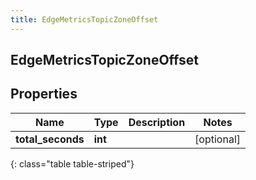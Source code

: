 ```yaml
---
title: EdgeMetricsTopicZoneOffset
---
```

## EdgeMetricsTopicZoneOffset

## Properties

|Name | Type | Description | Notes|
|------------ | ------------- | ------------- | -------------|
| **total_seconds** | **int** |  | [optional] |
{: class="table table-striped"}


